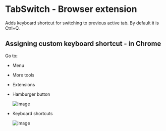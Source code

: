 # TabSwitch - Browser extension
Adds keyboard shortcut for switching to previous active tab. By default it is Ctrl+Q.

## Assigning custom keyboard shortcut - in Chrome
Go to:
 * Menu
 * More tools
 * Extensions
 * Hamburger button
 
   ![image](https://user-images.githubusercontent.com/8268674/79165405-faa9dc80-7dda-11ea-91ab-e189e16de816.png)
 * Keyboard shortcuts
   
   ![image](https://user-images.githubusercontent.com/8268674/79165586-54120b80-7ddb-11ea-9270-0601e62a712b.png)
